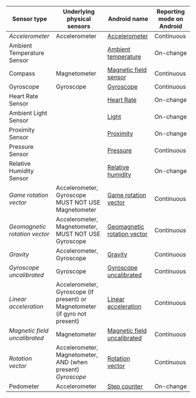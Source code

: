

| Sensor type                 | Underlying physical sensors                                                 | Android name                                                 | Reporting mode on Android |
| --------------------------- | --------------------------------------------------------------------------- | ------------------------------------------------------------ | ------------------------- |
| *Accelerometer*               | Accelerometer                                                               | [Accelerometer][a_accelerometer]                             | Continuous                |
| Ambient Temperature Sensor    |                                                                             | [Ambient temperature][a_ambient_temperature]                 | On-change                 |
| Compass                       | Magnetometer                                                                | [Magnetic field sensor][a_magnetic_field_sensor]             | Continuous                |
| Gyroscope                     | Gyroscope                                                                   | [Gyroscope][a_gyroscope]                                     | Continuous                |
| Heart Rate Sensor             |                                                                             | [Heart Rate][a_heart_rate]                                   | On-change                 |
| Ambient Light Sensor          |                                                                             | [Light][a_light]                                             | On-change                 |
| Proximity Sensor              |                                                                             | [Proximity][a_proximity]                                     | On-change                 |
| Pressure Sensor               |                                                                             | [Pressure][a_pressure]                                       | Continuous                |
| Relative Humidity Sensor      |                                                                             | [Relative humidity][a_relative_humidity]                     | On-change                 |
| *Game rotation vector*        | Accelerometer, Gyroscope MUST NOT USE Magnetometer                          | [Game rotation vector][a_game_rotation_vector]               | Continuous                |
| *Geomagnetic rotation vector* | Accelerometer, Magnetometer, MUST NOT USE Gyroscope                         | [Geomagnetic rotation vector][a_geomagnetic_rotation_vector] | Continuous                |
| *Gravity*                     | Accelerometer, Gyroscope                                                    | [Gravity][a_gravity]                                         | Continuous                |
| *Gyroscope uncalibrated*      | Gyroscope                                                                   | [Gyroscope uncalibrated][a_gyroscope_uncalibrated]           | Continuous                |
| *Linear acceleration*         | Accelerometer, Gyroscope (if present) or Magnetometer (if gyro not present) | [Linear acceleration][a_linear_acceleration]                 | Continuous                |
| *Magnetic field uncalibrated* | Magnetometer                                                                | [Magnetic field uncalibrated][a_magnetic_field_uncalibrated] | Continuous                |
| *Rotation vector*             | Accelerometer, Magnetometer, AND (when present) _Gyroscope_                 | [Rotation vector][a_rotation_vector]                         | Continuous                |
| Pedometer                     | Accelerometer                                                               | [Step counter][a_step_counter]                               | On-change                 |

[a_accelerometer]: https://source.android.com/devices/sensors/sensor-types.html#accelerometer                             
[a_ambient_temperature]: https://source.android.com/devices/sensors/sensor-types.html#ambient_temperature                 
[a_magnetic_field_sensor]: https://source.android.com/devices/sensors/sensor-types.html#magnetic_field_sensor             
[a_gyroscope]: https://source.android.com/devices/sensors/sensor-types.html#gyroscope                                     
[a_heart_rate]: https://source.android.com/devices/sensors/sensor-types.html#heart_rate                                   
[a_light]: https://source.android.com/devices/sensors/sensor-types.html#light                                             
[a_proximity]: https://source.android.com/devices/sensors/sensor-types.html#proximity                                     
[a_pressure]: https://source.android.com/devices/sensors/sensor-types.html#pressure                                       
[a_relative_humidity]: https://source.android.com/devices/sensors/sensor-types.html#relative_humidity                     
[a_game_rotation_vector]: https://source.android.com/devices/sensors/sensor-types.html#game_rotation_vector               
[a_geomagnetic_rotation_vector]: https://source.android.com/devices/sensors/sensor-types.html#geomagnetic_rotation_vector 
[a_gravity]: https://source.android.com/devices/sensors/sensor-types.html#gravity                                         
[a_gyroscope_uncalibrated]: https://source.android.com/devices/sensors/sensor-types.html#gyroscope_uncalibrated           
[a_linear_acceleration]: https://source.android.com/devices/sensors/sensor-types.html#linear_acceleration                 
[a_magnetic_field_uncalibrated]: https://source.android.com/devices/sensors/sensor-types.html#magnetic_field_uncalibrated 
[a_rotation_vector]: https://source.android.com/devices/sensors/sensor-types.html#rotation_vector                         
[a_step_counter]: https://source.android.com/devices/sensors/sensor-types.html#step_counter                               
